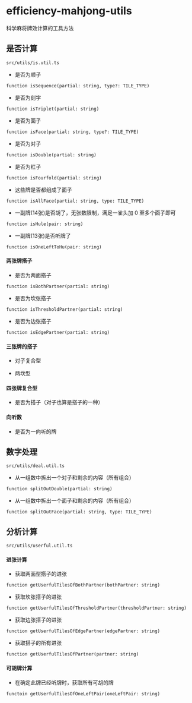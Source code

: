 # efficiency-mahjong-utils

科学麻将牌效计算的工具方法

## 是否计算

`src/utils/is.util.ts`

- 是否为顺子

`function isSequence(partial: string, type?: TILE_TYPE)`

- 是否为刻字

`function isTriplet(partial: string)`

- 是否为面子

`function isFace(partial: string, type?: TILE_TYPE)`

- 是否为对子

`function isDouble(partial: string)`

- 是否为杠子

`function isFourfold(partial: string)`

- 这些牌是否都组成了面子

`function isAllFace(partial: string, type: TILE_TYPE)`

- 一副牌(14张)是否胡了，无张数限制，满足一雀头加 0 至多个面子即可

`function isHule(pair: string)`

- 一副牌(13张)是否听牌了

`function isOneLeftToHu(pair: string)`

#### 两张牌搭子

- 是否为两面搭子

`function isBothPartner(partial: string)`

- 是否为坎张搭子

`function isThresholdPartner(partial: string)`

- 是否为边张搭子

`function isEdgePartner(partial: string)`

#### 三张牌的搭子

- 对子复合型

- 两坎型

#### 四张牌复合型

- 是否为搭子（对子也算是搭子的一种）

#### 向听数

- 是否为一向听的牌

## 数字处理

`src/utils/deal.util.ts`

- 从一组数中拆出一个对子和剩余的内容（所有组合）

`function splitOutDouble(partial: string)`

- 从一组数中拆出一个面子和剩余的内容（所有组合）

`function splitOutFace(partial: string, type: TILE_TYPE)`

## 分析计算

`src/utils/userful.util.ts`

#### 进张计算

- 获取两面型搭子的进张

`function getUserfulTilesOfBothPartner(bothPartner: string)`

- 获取坎张搭子的进张

`function getUserfulTilesOfThresholdPartner(thresholdPartner: string)`

- 获取边张搭子的进张

`function getUserfulTilesOfEdgePartner(edgePartner: string)`

- 获取搭子的所有进张

`function getUserfulTilesOfPartner(partner: string)`

#### 可胡牌计算

- 在确定此牌已经听牌时，获取所有可胡的牌

`functoin getUserfulTilesOfOneLeftPair(oneLeftPair: string)`
